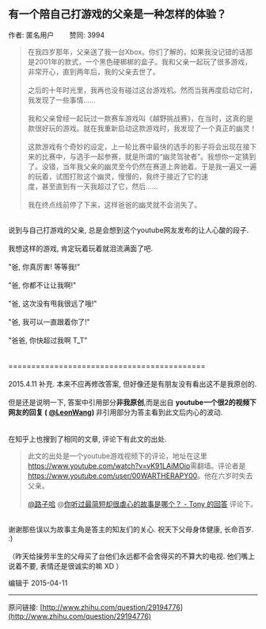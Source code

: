 ## 有一个陪自己打游戏的父亲是一种怎样的体验？

作者: 匿名用户&nbsp;&nbsp;&nbsp;&nbsp;&nbsp;&nbsp;&nbsp;&nbsp;赞同: 3994


<blockquote>    在我四岁那年，父亲送了我一台Xbox。你们了解的，如果我没记错的话那是2001年的款式，一个黑色硬梆梆的盒子。我和父亲一起玩了很多游戏，非常开心，直到两年后，我的父亲去世了。<br><br>之后的十年时光里，我再也没有碰过这台游戏机。然而当我再度启动它时，我发现了一些事情......<br><br>我和父亲曾经一起玩过一款赛车游戏叫《越野挑战赛》，在当时，这真的是款很好玩的游戏。就在我重新启动这款游戏时，我发现了一个真正的幽灵！<br><br>这款游戏有个奇妙的设定，上一轮比赛中最快的选手的影子将会出现在接下来的比赛中，与选手一起参赛，就是所谓的“幽灵驾驶者”。我想你一定猜到了。没错，当年我父亲的幽灵至今仍然在赛道上奔驰着。于是我一遍又一遍的玩着，试图打败这个幽灵，慢慢的，我终于接近了它的速<br>度，甚至直到有一天我超过了它，然后......<br><br>    我在终点线前停了下来，这样爸爸的幽灵就不会消失了。</blockquote><br>说到与自己打游戏的父亲, 总是会想到这个youtube网友发布的让人心酸的段子.<br><br>我想这样的游戏, 肯定玩着玩着就泪流满面了吧. <br><br>"爸, 你真厉害! 等等我!"<br><br>"爸, 你都不让让我啊!"<br><br>"爸, 这次没有甩我很远了哦!"<br><br>"爸, 我可以一直跟着你了!"<br><br>"爸爸, 你快超过我啊 T_T"<br><br><br>===========================================<br><br>2015.4.11 补充. 本来不应再修改答案, 但好像还是有朋友没有看出这不是我原创的.<br><br>但是还是说明一下, 答案中引用部分<b>非我原创</b>,而是出自 <b>youtube一个很2的视频下网友的回复 ( <a data-hash="d618ab35890c113318d08d794be0d05e" href="http://www.zhihu.com/people/d618ab35890c113318d08d794be0d05e" class="member_mention" data-editable="true" data-title="@LeonWang" data-tip="p$b$d618ab35890c113318d08d794be0d05e">@LeonWang</a>)   </b>非引用部分为答主看到此文后内心的波动. <br><br><br>在知乎上也搜到了相同的文章, 评论下有此文的出处. <br><blockquote>此文的出处是一个youtube游戏视频下的评论，地址在这里<a href="https://www.youtube.com/watch?v=vK91LAiMOio" class=" external" target="_blank" rel="nofollow noreferrer"><span class="invisible">https://www.</span><span class="visible">youtube.com/watch?</span><span class="invisible">v=vK91LAiMOio</span><span class="ellipsis"></span><i class="icon-external"></i></a>需翻墙。评论者是<a href="https://www.youtube.com/user/00WARTHERAPY00" class=" external" target="_blank" rel="nofollow noreferrer"><span class="invisible">https://www.</span><span class="visible">youtube.com/user/00WART</span><span class="invisible">HERAPY00</span><span class="ellipsis"></span><i class="icon-external"></i></a>。他在六岁时失去父亲。  <br><br><a data-hash="4c934e7c299cc919112c58f38677e648" href="http://www.zhihu.com/people/4c934e7c299cc919112c58f38677e648" class="member_mention" data-editable="true" data-title="@路子哈" data-tip="p$b$4c934e7c299cc919112c58f38677e648">@路子哈</a> @<a href="http://zhi.hu/5C0p" class=" wrap external" target="_blank" rel="nofollow noreferrer">你听过最简短却很虐心的故事是哪个？ - Tony 的回答<i class="icon-external"></i></a> 评论下。</blockquote><br>谢谢那些误以为故事主角是答主的知友们的关心. 祝天下父母身体健康, 长命百岁. :)<br><br>（昨天给操劳半生的父母买了台他们永远都不会舍得买的不算大的电视. 他们嘴上说着不要, 表情还是很诚实的嘛 XD  ）



编辑于 2015-04-11



---
原问链接: [http://www.zhihu.com/question/29194776](http://www.zhihu.com/question/29194776)